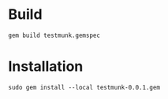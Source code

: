 # Build
`gem build testmunk.gemspec`
 
# Installation
`sudo gem install --local testmunk-0.0.1.gem`
 
